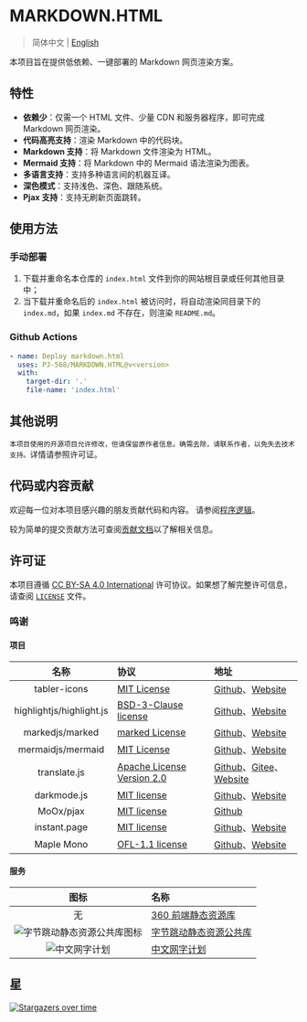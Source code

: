 # MARKDOWN.HTML

> 简体中文 | [English](README_EN.md)

本项目旨在提供低依赖、一键部署的 Markdown 网页渲染方案。

## 特性

- **依赖少**：仅需一个 HTML 文件、少量 CDN 和服务器程序，即可完成 Markdown 网页渲染。
- **代码高亮支持**：渲染 Markdown 中的代码块。
- **Markdown 支持**：将 Markdown 文件渲染为 HTML。
- **Mermaid 支持**：将 Markdown 中的 Mermaid 语法渲染为图表。
- **多语言支持**：支持多种语言间的机器互译。
- **深色模式**：支持浅色、深色、跟随系统。
- **Pjax 支持**：支持无刷新页面跳转。

## 使用方法

### 手动部署

1. 下载并重命名本仓库的 `index.html` 文件到你的网站根目录或任何其他目录中；
2. 当下载并重命名后的 `index.html` 被访问时，将自动渲染同目录下的 `index.md`，如果 `index.md` 不存在，则渲染 `README.md`。

### Github Actions

```yaml
- name: Deploy markdown.html
  uses: PJ-568/MARKDOWN.HTML@v<version>
  with:
    target-dir: '.'
    file-name: 'index.html'
```

## 其他说明

`本项目使用的开源项目允许修改，但请保留原作者信息。确需去除，请联系作者，以免失去技术支持。`详情请参照许可证。

## 代码或内容贡献

欢迎每一位对本项目感兴趣的朋友贡献代码和内容。
请参阅[程序逻辑](doc/logic.md)。

较为简单的提交贡献方法可查阅[贡献文档](CONTRIBUTING.md)以了解相关信息。

## 许可证

本项目遵循 [CC BY-SA 4.0 International](https://creativecommons.org/licenses/by-sa/4.0/) 许可协议。如果想了解完整许可信息，请查阅 [`LICENSE`](LICENSE) 文件。

### 鸣谢

#### 项目

|名称|协议|地址|
|:-:|:--|:--|
|tabler-icons|[MIT License](//mit-license.org)|[Github](https://github.com/tabler/tabler-icons)、[Website](https://tabler.io/icons)|
|highlightjs/highlight.js|[BSD-3-Clause license](https://github.com/highlightjs/highlight.js/raw/refs/heads/main/LICENSE)|[Github](https://github.com/highlightjs/highlight.js)、[Website](https://highlightjs.org)|
|markedjs/marked|[marked License](https://github.com/markedjs/marked/blob/master/LICENSE.md)|[Github](https://github.com/markedjs/marked)、[Website](https://marked.js.org)|
|mermaidjs/mermaid|[MIT License](https://github.com/mermaid-js/mermaid/blob/develop/LICENSE)|[Github](https://github.com/mermaid-js/mermaid)、[Website](https://mermaid.js.org)|
|translate.js|[Apache License Version 2.0](http://www.apache.org/licenses/LICENSE-2.0)|[Github](https://github.com/xnx3/translate)、[Gitee](https://gitee.com/mail_osc/translate)、[Website](https://translate.zvo.cn)|
|darkmode.js|[MIT license](//mit-license.org)|[Github](https://github.com/sandoche/Darkmode.js)、[Website](https://darkmodejs.learn.uno)|
|MoOx/pjax|[MIT license](//mit-license.org)|[Github](https://github.com/MoOx/pjax)|
|instant.page|[MIT license](//mit-license.org)|[Github](https://github.com/instantpage/instant.page)、[Website](https://instant.page)|
|Maple Mono|[OFL-1.1 license](https://openfontlicense.org/open-font-license-official-text/)|[Github](https://github.com/subframe7536/maple-font)、[Website](https://font.subf.dev)|

#### 服务

|图标|名称|
|:-:|:--|
|无|[360 前端静态资源库](https://cdn.baomitu.com/)|
|![字节跳动静态资源公共库图标](https://cdn.bytedance.com/src/res/logo.svg)|[字节跳动静态资源公共库](https://cdn.bytedance.com/)|
|![中文网字计划](https://chinese-font.netlify.app/favicon.ico)|[中文网字计划](https://chinese-font.netlify.app)|

## 星

[![Stargazers over time](https://starchart.cc/PJ-568/MARKDOWN.HTML.svg?variant=adaptive)](https://starchart.cc/PJ-568/MARKDOWN.HTML)

